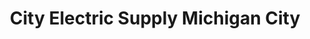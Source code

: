 ---
title: "City Electric Supply Michigan City"
url: /michigan-city/city-electric-supply-michigan-city/
shop: electronics
---